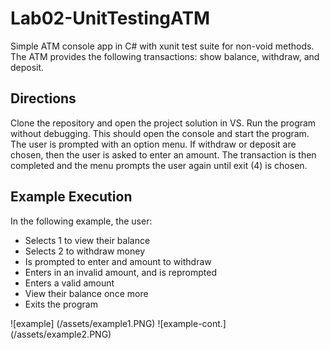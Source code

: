 # Lab02-UnitTestingATM
Simple ATM console app in C# with xunit test suite for non-void methods. The ATM provides the following transactions: show balance, withdraw, and deposit.

## Directions
Clone the repository and open the project solution in VS. Run the program without debugging. This should open the console and start the program. The user is prompted with an option menu. If withdraw or deposit are chosen, then the user is asked to enter an amount. The transaction is then completed and the menu prompts the user again until exit (4) is chosen.

## Example Execution
In the following example, the user:
* Selects 1 to view their balance
* Selects 2 to withdraw money
* Is prompted to enter and amount to withdraw
* Enters in an invalid amount, and is reprompted
* Enters a valid amount
* View their balance once more
* Exits the program

![example] (/assets/example1.PNG)
![example-cont.] (/assets/example2.PNG)


